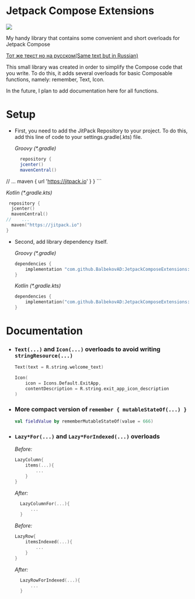 # Jetpack Compose Extensions

[![](https://jitpack.io/v/BalbekovAD/JetpackComposeExtensions.svg)](https://jitpack.io/#BalbekovAD/JetpackComposeExtensions)

My handy library that contains some convenient and short overloads for Jetpack Compose

[Тот же текст но на русском(Same text but in Russian)](/README(ru).md)

This small library was created in order to simplify the Compose code that you write.
To do this, it adds several overloads for basic Composable functions, namely: remember, Text, Icon.

In the future, I plan to add documentation here for all functions.

# Setup

* First, you need to add the JitPack Repository to your project. To do this, add this line of code to your
  settings.gradle(.kts) file.

  *Groovy (\*.gradle)*

  ```groovy
    repository {
    jcenter()
    mavenCentral()
//    ...
    maven { url 'https://jitpack.io' }
  }
     ```

  *Kotlin (\*.gradle.kts)*

  ```kotlin
   repository {
    jcenter()
    mavenCentral()
//    ...
    maven("https://jitpack.io")
  }
  ```

* Second, add library dependency itself.

  *Groovy (\*.gradle)*
    ```groovy
    dependencies {
        implementation "com.github.BalbekovAD:JetpackComposeExtensions:$last_version"
    }
   ```
  *Kotlin (\*.gradle.kts)*

    ```kotlin
    dependencies {
        implementation("com.github.BalbekovAD:JetpackComposeExtensions:$last_version")
    }
    ```

# Documentation

* ### `Text(...)` and `Icon(...)` overloads to avoid writing `stringResource(...)`
  
  ```kotlin
  Text(text = R.string.welcome_text)
  ```
  
  ```kotlin
  Icon(
      icon = Icons.Default.ExitApp,
      contentDescription = R.string.exit_app_icon_description
  )
  ```
  
* ### More compact version of `remember { mutableStateOf(...) }`
  
  ```kotlin
  val fieldValue by rememberMutableStateOf(value = 666)
  ```
* ### `Lazy*For(...)` and `Lazy*ForIndexed(...)` overloads
  *Before:*
  ```kotlin
  LazyColumn{
      items(...){
          ...
      }
  }
  ```
  *After:*
  ```kotlin
    LazyColumnFor(...){
        ...
    }
  ```
  *Before:*
  ```kotlin
  LazyRow{
      itemsIndexed(...){
          ...
      }
  }
  ```
  *After:*
  ```kotlin
    LazyRowForIndexed(...){
        ...
    }
  ```